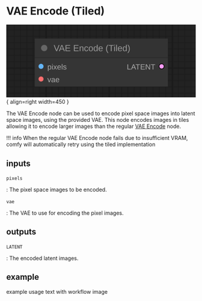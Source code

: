 # VAE Encode (Tiled)

![VAE Encode (Tiled) node](media/VAEEncodeTiled.svg){ align=right width=450 }

The VAE Encode node can be used to encode pixel space images into latent space images, using the provided VAE. This node encodes images in tiles allowing it to encode larger images than the regular [VAE Encode](../Latent/VAEEncode.md) node.

!!! info
    When the regular VAE Encode node fails due to insufficient VRAM, comfy will automatically retry using the tiled implementation

## inputs

`pixels`

:   The pixel space images to be encoded.

`vae`

:   The VAE to use for encoding the pixel images.


## outputs

`LATENT`

:   The encoded latent images.

## example

example usage text with workflow image